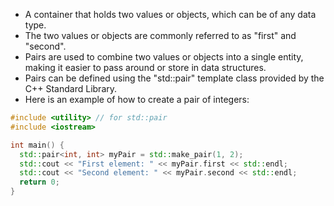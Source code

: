 - A container that holds two values or objects, which can be of any data type. 
- The two values or objects are commonly referred to as "first" and "second". 
- Pairs are used to combine two values or objects into a single entity, making it easier to pass around or store in data structures.
- Pairs can be defined using the "std::pair" template class provided by the C++ Standard Library.
- Here is an example of how to create a pair of integers:
```c++
#include <utility> // for std::pair
#include <iostream>

int main() {
  std::pair<int, int> myPair = std::make_pair(1, 2);
  std::cout << "First element: " << myPair.first << std::endl;
  std::cout << "Second element: " << myPair.second << std::endl;
  return 0;
}
```